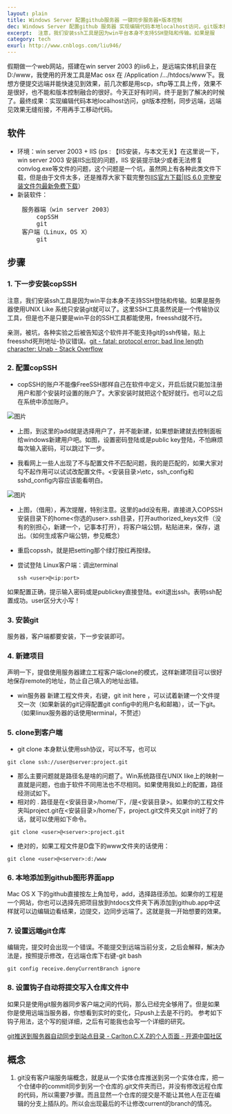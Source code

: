```yaml
---
layout: plain
title: Windows Server 配置github服务器 一键同步服务器+版本控制
dec: Windows Server 配置github 服务器 实现编辑代码本地localhost访问，git版本控制，同步远端，远端见效果无缝衔接，不用再手工移动代码。
excerpt:  注意，我们安装ssh工具是因为win平台本身不支持SSH登陆和传输。如果是服
category: tech
exurl: http://www.cnblogs.com/liu946/
---
```

假期做一个web网站，搭建在win server 2003 的iis6上，是远端实体机目录在D:/www，我使用的开发工具是Mac osx 在 /Application /.../htdocs/www下。我想方便提交远端并能快速见到效果，前几次都是用scp，sftp等工具上传，效果不是很好，也不能和版本控制融合的很好。今天正好有时间，终于是到了解决的时候了。最终成果：实现编辑代码本地localhost访问，git版本控制，同步远端，远端见效果无缝衔接，不用再手工移动代码。

## 软件
- 环境：win server 2003 + IIS
	(ps : 【IIS安装，与本文无关】在这里说一下，win server 2003 安装IIS出现的问题，IIS 安装提示缺少或者无法修复convlog.exe等文件的问题，这个问题是一个坑，虽然网上有各种此类文件下载，但是由于文件太多，还是推荐大家下载完整包[IIS官方下载|IIS 6.0 完整安装文件包最新免费下载](http://www.onlinedown.net/soft/472406.htm)）
- 新装软件：
 	
<pre>
 	服务器端（win server 2003）
		copSSH 
		git
	客户端（Linux，OS X）
		git
</pre>

## 步骤

### 1. 下一步安装copSSH
 	
注意，我们安装ssh工具是因为win平台本身不支持SSH登陆和传输。如果是服务器使用UNIX Like 系统只安装git就可以了。这里SSH工具虽然说是一个传输协议工具，但是也不是只要是win平台的SSH工具都能使用，freesshd就不行。

亲测，被坑，各种实验之后被告知这个软件并不能支持git的ssh传输，贴上freesshd死刑地址-协议错误。[git - fatal: protocol error: bad line length character: Unab - Stack Overflow](http://stackoverflow.com/questions/9661276/fatal-protocol-error-bad-line-length-character-unab)

### 2. 配置copSSH
 	
- copSSH的账户不能像FreeSSH那样自己在软件中定义，开启后就只能加注册用户和那个安装时设置的账户了。大家安装时就把这个配好就行。也可以之后在系统中添加账户。

![图片](http://img.blog.csdn.net/20140822225454296?watermark/2/text/aHR0cDovL2Jsb2cuY3Nkbi5uZXQvY29kZV9zdHlsZQ==/font/5a6L5L2T/fontsize/400/fill/I0JBQkFCMA==/dissolve/70/gravity/SouthEast)

- 上图，到这里的add就是选择用户了，并不能新建，如果想新建就去控制面板给windows新建用户吧。如图，设置密码登陆或是public key登陆，不怕麻烦每次输入密码，可以跳过下一步。

- 我看网上一些人出现了不与配置文件不匹配问题，我的是匹配的，如果大家对勾不起作用可以试试改配置文件。<安装目录>\etc，ssh_config和sshd_config内容应该能看明白。

![图片](http://img.blog.csdn.net/20140822225312375?watermark/2/text/aHR0cDovL2Jsb2cuY3Nkbi5uZXQvY29kZV9zdHlsZQ==/font/5a6L5L2T/fontsize/400/fill/I0JBQkFCMA==/dissolve/70/gravity/SouthEast)

- 上图，（借用），再次提醒，特别注意。这里的add没有用，直接进入COPSSH安装目录下的home\<你选的user>\.ssh目录，打开authorized_keys文件（没有的别担心，新建一个，记事本打开），将客户端公钥，粘贴进来，保存，退出。（如何生成客户端公钥，参见概念）

- 重启copssh，就是把setting那个绿灯按红再按绿。

- 尝试登陆 
	Linux客户端：调出terminal
	```
	ssh <user>@<ip:port>
	```
如果配置正确，提示输入密码或是publickey直接登陆。exit退出ssh。表明ssh配置成功。user区分大小写！

### 3. 安装git

 服务器，客户端都要安装，下一步安装即可。

### 4. 新建项目

 声明一下，提倡使用服务器建立工程客户端clone的模式，这样新建项目可以很好地保存remote的地址，防止自己填入的地址出错。

 - win服务器
 新建工程文件夹，右键，git init here ，可以试着新建一个文件提交一次（如果新装的git记得配置git config中的用户名和邮箱），试一下git。（如果linux服务器的话使用terminal，不赘述）

### 5. clone到客户端

- git clone 本身默认使用ssh协议，可以不写，也可以

```
git clone ssh://user@server:project.git
```

 - 那么主要问题就是路径名是啥的问题了。Win系统路径在UNIX like上的映射一直就是问题，也由于软件不同用法也不尽相同。如果使用我如上的配置，路径经测试如下。
 - 相对的 . 路径是在<安装目录>/home/<username>下，/是<安装目录>。如果你的工程文件夹叫project.git在<安装目录>/home/<username>下，project.git文件夹又git init好了的话，就可以使用如下命令。

```
 git clone <user>@<server>:project.git
```

- 绝对的，如果工程文件是D盘下的www文件夹的话使用：

```
git clone <user>@<server>:d:/www
```

### 6. 本地添加到github图形界面app
 
 Mac OS X 下的github直接按左上角加号，add，选择路径添加。如果你的工程是一个网站，你也可以选择先把项目放到htdocs文件夹下再添加到github.app中这样就可以边编辑边看结果，边提交，边同步远端了。这就是我一开始想要的效果。

### 7. 设置远端git仓库
 
 编辑完，提交时会出现一个错误。不能提交到远端当前分支，之后会解释，解决办法是，按照提示修改，在远端仓库下右键-git bash

```
git config receive.denyCurrentBranch ignore
```

### 8. 设置钩子自动将提交写入仓库文件中
 
 如果只是使用git服务器同步客户端之间的代码，那么已经完全够用了。但是如果你是使用远端当服务器，你想看到实时的变化，只push上去是不行的。
参考如下钩子用法，这个写的挺详细，之后有可能我也会写一个详细的研究。

[git推送到服务器自动同步到站点目录 - Carlton.C.X.Z的个人页面 - 开源中国社区](http://my.oschina.net/cxz001/blog/194196)


## 概念

1. git没有客户端服务端概念，就是从一个实体仓库推送到另一个实体仓库，把一个仓储中的commit同步到另一个仓库的.git文件夹而已，并没有修改远程仓库的代码，所以需要7步骤。而且显然一个仓库的提交是不能让其他人在正在编辑的分支上插队的。所以会出现最后的不让修改current的branch的情况。
